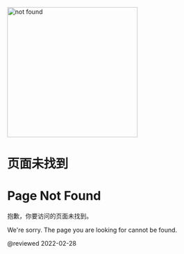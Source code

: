 <div class="center-layout-wide">
  <div class="nf-container l-flex-wrap flex-center">
    <img alt="not found" src="assets/images/support/angular-404.svg" height="300" width="300"/>
    <div class="nf-response l-flex-wrap center">
      <h1 translation-result="on" class="no-anchor no-toc">页面未找到</h1>
      <h1 translation-origin="off" class="no-anchor no-toc">Page Not Found</h1>
      <p translation-result="on">抱歉，你要访问的页面未找到。</p>
      <p translation-origin="off">We're sorry. The page you are looking for cannot be found.</p>
    </div>
  </div>
  <aio-file-not-found-search></aio-file-not-found-search>
</div>

@reviewed 2022-02-28
